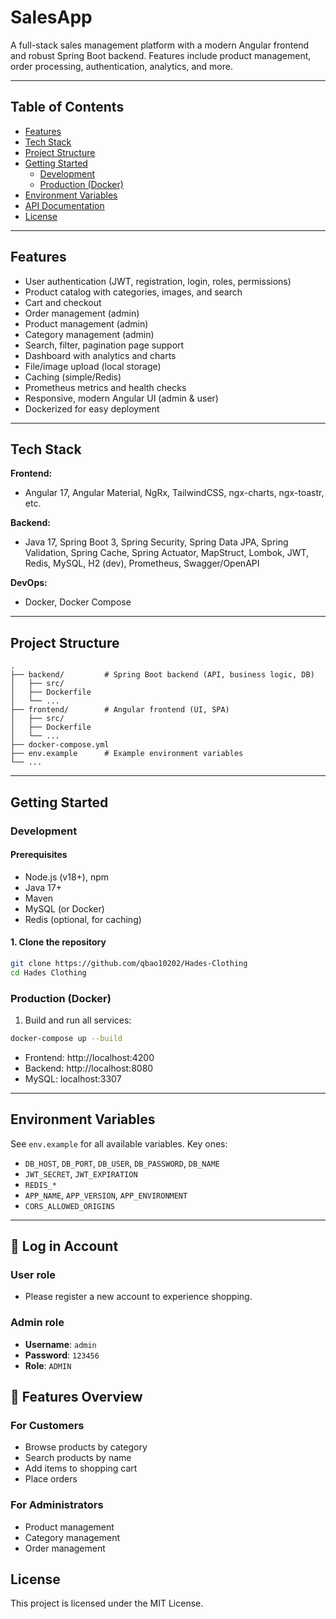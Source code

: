 # SalesApp

A full-stack sales management platform with a modern Angular frontend and robust Spring Boot backend. Features include product management, order processing, authentication, analytics, and more.

---

## Table of Contents

- [Features](#features)
- [Tech Stack](#tech-stack)
- [Project Structure](#project-structure)
- [Getting Started](#getting-started)
  - [Development](#development)
  - [Production (Docker)](#production-docker)
- [Environment Variables](#environment-variables)
- [API Documentation](#api-documentation)
- [License](#license)

---

## Features

- User authentication (JWT, registration, login, roles, permissions)
- Product catalog with categories, images, and search
- Cart and checkout
- Order management (admin)
- Product management (admin)
- Category management (admin)
- Search, filter, pagination page support
- Dashboard with analytics and charts
- File/image upload (local storage)
- Caching (simple/Redis)
- Prometheus metrics and health checks
- Responsive, modern Angular UI (admin & user)
- Dockerized for easy deployment

---

## Tech Stack

**Frontend:**

- Angular 17, Angular Material, NgRx, TailwindCSS, ngx-charts, ngx-toastr, etc.

**Backend:**

- Java 17, Spring Boot 3, Spring Security, Spring Data JPA, Spring Validation, Spring Cache, Spring Actuator, MapStruct, Lombok, JWT, Redis, MySQL, H2 (dev), Prometheus, Swagger/OpenAPI

**DevOps:**

- Docker, Docker Compose

---

## Project Structure

```
.
├── backend/         # Spring Boot backend (API, business logic, DB)
│   ├── src/
│   ├── Dockerfile
│   └── ...
├── frontend/        # Angular frontend (UI, SPA)
│   ├── src/
│   ├── Dockerfile
│   └── ...
├── docker-compose.yml
├── env.example      # Example environment variables
└── ...
```

---

## Getting Started

### Development

#### Prerequisites

- Node.js (v18+), npm
- Java 17+
- Maven
- MySQL (or Docker)
- Redis (optional, for caching)

#### 1. Clone the repository

```bash
git clone https://github.com/qbao10202/Hades-Clothing
cd Hades Clothing
```

### Production (Docker)

1. Build and run all services:

```bash
docker-compose up --build
```

- Frontend: http://localhost:4200
- Backend: http://localhost:8080
- MySQL: localhost:3307

---

## Environment Variables

See `env.example` for all available variables. Key ones:

- `DB_HOST`, `DB_PORT`, `DB_USER`, `DB_PASSWORD`, `DB_NAME`
- `JWT_SECRET`, `JWT_EXPIRATION`
- `REDIS_*`
- `APP_NAME`, `APP_VERSION`, `APP_ENVIRONMENT`
- `CORS_ALLOWED_ORIGINS`

---

## 👥 Log in Account

### User role

- Please register a new account to experience shopping.

### Admin role

- **Username**: `admin`
- **Password**: `123456`
- **Role**: `ADMIN`

## 📱 Features Overview

### For Customers

- Browse products by category
- Search products by name
- Add items to shopping cart
- Place orders

### For Administrators

- Product management
- Category management
- Order management

## License

This project is licensed under the MIT License.
